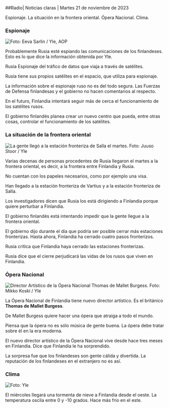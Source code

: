 ##Radio\| Noticias claras \| Martes 21 de noviembre de 2023

Espionaje. La situación en la frontera oriental. Ópera Nacional. Clima.

### Espionaje

![ Foto: Eeva Sarlin / Yle, AOP](https://images.cdn.yle.fi/image/upload/c_crop,h_562,w_1000,x_0,y_32/ar_1.7777777777777777,c_fill,g_faces,h_675,w_1200/dpr_1.0/q_auto:eco/f_auto/fl_lossy/v1700569701/39-1204215655ca2203557b)

Probablemente Rusia esté espiando las comunicaciones de los finlandeses. Esto es lo que dice la información obtenida por Yle.

Rusia Espionaje del tráfico de datos que viaja a través de satélites.

Rusia tiene sus propios satélites en el espacio, que utiliza para espionaje.

La información sobre el espionaje ruso no es del todo segura. Las Fuerzas de Defensa finlandesas y el gobierno no hacen comentarios al respecto.

En el futuro, Finlandia intentará seguir más de cerca el funcionamiento de los satélites rusos.

El gobierno finlandés planea crear un nuevo centro que pueda, entre otras cosas, controlar el funcionamiento de los satélites.

### La situación de la frontera oriental

![La gente llegó a la estación fronteriza de Salla el martes. Foto: Juuso Stoor / Yle](https://images.cdn.yle.fi/image/upload/c_crop,h_2515,w_4470,x_0,y_0/ar_1.7777777777777777,c_fill,g_faces,h_675,w_1200/dpr_1.0/q_auto:eco/f_auto/fl_lossy/v1700575368/39-1203513655b5b4d432e9)

Varias decenas de personas procedentes de Rusia llegaron el martes a la frontera oriental, es decir, a la frontera entre Finlandia y Rusia.

No cuentan con los papeles necesarios, como por ejemplo una visa.

Han llegado a la estación fronteriza de Vartius y a la estación fronteriza de Salla.

Los investigadores dicen que Rusia los está dirigiendo a Finlandia porque quiere perturbar a Finlandia.

El gobierno finlandés está intentando impedir que la gente llegue a la frontera oriental.

El gobierno dijo durante el día que podría ser posible cerrar más estaciones fronterizas. Hasta ahora, Finlandia ha cerrado cuatro pasos fronterizos.

Rusia critica que Finlandia haya cerrado las estaciones fronterizas.

Rusia dice que el cierre perjudicará las vidas de los rusos que viven en Finlandia.

### Ópera Nacional

![Director Artístico de la Ópera Nacional Thomas de Mallet Burgess. Foto: Mikko Koski / Yle](https://images.cdn.yle.fi/image/upload/c_crop,h_3078,w_5472,x_0,y_570/ar_1.7777777777777777,c_fill,g_faces,h_675,w_1200/dpr_1.0/q_auto:eco/f_auto/fl_lossy/v1699350873/39-1196938654a091844d91)

La Ópera Nacional de Finlandia tiene nuevo director artístico. Es el británico **Thomas de Mallet Burgess**.

De Mallet Burgess quiere hacer una ópera que atraiga a todo el mundo.

Piensa que la ópera no es sólo música de gente buena. La ópera debe tratar sobre él en la era moderna.

El nuevo director artístico de la Ópera Nacional vive desde hace tres meses en Finlandia. Dice que Finlandia le ha sorprendido.

La sorpresa fue que los finlandeses son gente cálida y divertida. La reputación de los finlandeses en el extranjero no es así.

### Clima

![ Foto: Yle](https://images.cdn.yle.fi/image/upload/c_crop,h_1080,w_1919,x_0,y_0/ar_1.7777777777777777,c_fill,g_faces,h_675,w_1200/dpr_1.0/q_auto:eco/f_auto/fl_lossy/v1700579363/39-1204521655cc80468754)

El miércoles llegará una tormenta de nieve a Finlandia desde el oeste. La temperatura oscila entre 0 y -10 grados. Hace más frío en el este.